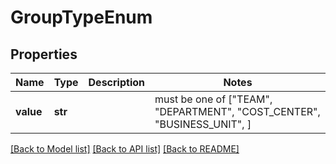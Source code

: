 # GroupTypeEnum


## Properties
Name | Type | Description | Notes
------------ | ------------- | ------------- | -------------
**value** | **str** |  |  must be one of ["TEAM", "DEPARTMENT", "COST_CENTER", "BUSINESS_UNIT", ]

[[Back to Model list]](../README.md#documentation-for-models) [[Back to API list]](../README.md#documentation-for-api-endpoints) [[Back to README]](../README.md)


